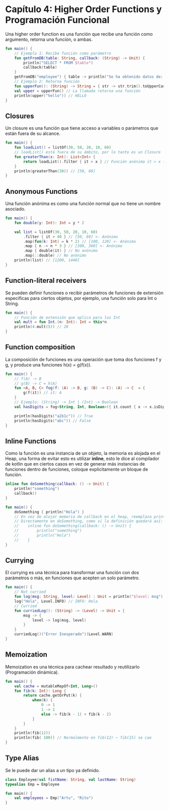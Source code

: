 # Capítulo 4: Higher Order Functions y Programación Funcional

Una higher order function es una función que recibe una función como 
argumento, retorna una función, o ambas.
~~~kotlin
fun main() {
    // Ejemplo 1: Recibe función como parámetro
    fun getFromDB(table: String, callback: (String) -> Unit) {
        println("SELECT * FROM $table")
        callback(table)
    }
    getFromDB("employee") { table -> println("Se ha obtenido datos de: $table") }
    // Ejemplo 2: Retorna función
    fun upperFun(): (String) -> String = { str -> str.trim().toUpperCase() }
    val upper = upperFun() // La llamada retorna una función
    println(upper("hello")) // HELLO
}
~~~

## Closures

Un closure es una función que tiene acceso a variables o parámetros que están
fuera de su alcance.
~~~kotlin
fun main() {
    fun loadList() = listOf(30, 50, 20, 10, 60)
    // loadList() está fuera de su ámbito, por lo tanto es un Closure
    fun greaterThan(x: Int): List<Int> {
        return loadList().filter { it > x } // Función anónima it > x (Int) -> Boolean
    }
    println(greaterThan(30)) // [50, 60]
}
~~~

## Anonymous Functions
Una función anónima es como una función normal que no tiene un nombre asociado.
~~~kotlin
fun main() {
    fun double(y: Int): Int = y * 2

    val list = listOf(30, 50, 20, 10, 60)
        .filter { it > 40 } // [50, 60] <- Anónimo
        .map(fun(k: Int) = k * 2) // [100, 120] <- Anónimo
        .map { n -> n * 3 } // [300, 360] <- Anónimo
        .map { double(it) } // No anónimo
        .map(::double) // No anónimo
    println(list) // [1200, 1440]
}
~~~

## Function-literal receivers
Se pueden definir funciones o recibir parámetros de funciones de extensión especificas
para ciertos objetos, por ejemplo, una función solo para Int o String.
~~~kotlin
fun main() {
    // Función de extensión que aplica para los Int
    val mult = fun Int.(n: Int): Int = this*n
    println(4.mult(5)) // 20
}
~~~

## Function composition

La composición de funciones es una operación que toma dos funciones f y g,
y produce una funciones h(x) = g(f(x)).
~~~kotlin
fun main() {
    // f(A) -> B
    // g(B) -> C = h(A)
    fun <A, B, C> fog(f: (A) -> B, g: (B) -> C): (A) -> C  = {
        g(f(it)) // it: A
    }
    // Ejemplo: (String) -> Int | (Int) -> Boolean
    val hasDigits = fog<String, Int, Boolean>({ it.count { x -> x.isDigit() } }, {it > 0})

    println(hasDigits("a2b1c")) // True
    println(hasDigits("abc")) // False
}
~~~

## Inline Functions
Como la función es una instancia de un objeto, la memoria es alojada en el Heap,
una forma de evitar esto es utilizar **inline**, esto le dice al compilador
de kotlin que en ciertos casos en vez de generar más instancias de funciones
dentro de funciones, coloque explicitamente un bloque de función.
~~~kotlin
inline fun doSomething(callback: () -> Unit) {
    println("something")
    callback()
}

fun main() {
    doSomething { println("Hola") }
    // En vez de alojar memoria de callback en el heap, reemplaza println("Hola")
    // Directamente en doSomething, como si la definición quedará así:
    //    inline fun doSomething(callback: () -> Unit) {
    //        println("something")
    //        println("Hola")
    //    }
}
~~~

## Currying
El currying es una técnica para transformar una función con dos parámetros o más,
en funciones que acepten un solo parámetro.
~~~kotlin
fun main() {
    // Not curried
    fun log(msg: String, level: Level) : Unit = println("$level: msg")
    log("Hola", Level.INFO) // INFO: Hola
    // Curried
    fun curriedLog(): (String) -> (Level) -> Unit = {
        msg -> {
            level -> log(msg, level)
        }
    }
    curriedLog()("Error Inesperado")(Level.WARN)
}
~~~

## Memoization
Memoization es una técnica para cachear resultado y reutilizarlo
(Programación dinámica).
~~~kotlin
fun main() {
    val cache = mutableMapOf<Int, Long>()
    fun fib(k: Int): Long {
        return cache.getOrPut(k) {
            when(k) {
                0 -> 1
                1 -> 1
                else -> fib(k - 1) + fib(k - 2)
            }
        }
    }
    println(fib(12))
    println(fib( 100)) // Normalmente en fib(12) ~ fib(15) se cae
}
~~~

## Type Alias
Se le puede dar un alias a un tipo ya definido.
~~~kotlin
class Employee(val fistName: String, val lastName: String)
typealias Emp = Employee

fun main() {
    val employees = Emp("Artu", "Rito")
}
~~~